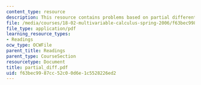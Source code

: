 ```yaml
---
content_type: resource
description: This resource contains problems based on partial differentiation.
file: /media/courses/18-02-multivariable-calculus-spring-2006/f63bec9987cc52c00d6e1c5528226ed2_partial_diff.pdf
file_type: application/pdf
learning_resource_types:
- Readings
ocw_type: OCWFile
parent_title: Readings
parent_type: CourseSection
resourcetype: Document
title: partial_diff.pdf
uid: f63bec99-87cc-52c0-0d6e-1c5528226ed2
---
```

